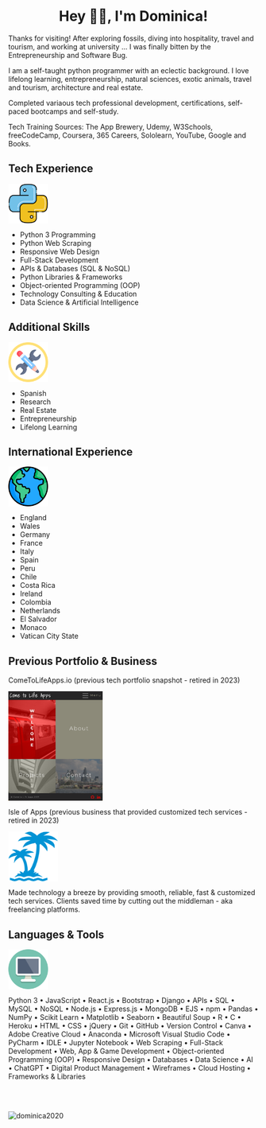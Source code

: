 <h1 align="center">Hey 👋🏽, I'm Dominica!</h1>
<p>Thanks for visiting! After exploring fossils, diving into hospitality, travel and tourism, and working at university ... I was finally bitten by the Entrepreneurship and Software Bug.</p>
<p>I am a self-taught python programmer with an eclectic background. I love lifelong learning, entrepreneurship, natural sciences, exotic animals, travel and tourism, architecture and real estate.</p>
<p>Completed variaous tech professional development, certifications, self-paced bootcamps and self-study.</p>
<p>Tech Training Sources: The App Brewery, Udemy, W3Schools, freeCodeCamp, Coursera, 365 Careers, Sololearn, YouTube, Google and Books.</p>

## Tech Experience
<p align="left">
<a href="https://www.python.org/" target="blank"><img align="center" src="python.png" alt="tech-focus" height="80" width="80" /></a>
</p>

- Python 3 Programming 
- Python Web Scraping
- Responsive Web Design
- Full-Stack Development 
- APIs & Databases (SQL & NoSQL)
- Python Libraries & Frameworks
- Object-oriented Programming (OOP)
- Technology Consulting & Education
- Data Science & Artificial Intelligence

## Additional Skills
<p align="left">
<img align="center" src="skills-icon.png" alt="additional_skills" height="80" width="80" />
</p>

- Spanish
- Research
- Real Estate
- Entrepreneurship
- Lifelong Learning

## International Experience
<p align="left">
<img align="center" src="earth-icon.png" alt="tinternational_experience" height="80" width="80" />
</p>

- England
- Wales
- Germany
- France
- Italy
- Spain
- Peru
- Chile
- Costa Rica
- Ireland
- Colombia
- Netherlands
- El Salvador
- Monaco
- Vatican City State

## Previous Portfolio & Business
ComeToLifeApps.io (previous tech portfolio snapshot - retired in 2023)
<p align="left">
<img align="center" src="ctla-icon.png" alt="old-portfolio" height="220" width="190" />
</p>

Isle of Apps (previous business that provided customized tech services - retired in 2023)
<p align="left">
<img align="center" src="palms-icon.png" alt="isle_of_apps" height="100" width="100" />
</p>

<p>Made technology a breeze by providing smooth, reliable, fast & customized tech services. Clients saved time by cutting out the middleman - aka freelancing platforms.</p>

## Languages & Tools
<p align="left">
<img align="center" src="computer-icon.png" alt="" height="80" width="80" />
</p>

<p>Python 3 • JavaScript • React.js • Bootstrap • Django • APIs • SQL • MySQL • NoSQL • Node.js • Express.js • MongoDB • EJS • npm • Pandas • NumPy • Scikit Learn • Matplotlib • Seaborn • Beautiful Soup • R • C • Heroku • HTML • CSS • jQuery • Git • GitHub • Version Control • Canva • Adobe Creative Cloud • Anaconda • Microsoft Visual Studio Code • PyCharm • IDLE • Jupyter Notebook • Web Scraping • Full-Stack Development • Web, App & Game Development • Object-oriented Programming (OOP) • Responsive Design • Databases • Data Science • AI • ChatGPT • Digital Product Management • Wireframes • Cloud Hosting • Frameworks & Libraries</p>

<br>
<br>

<p align="left"> <img src="https://komarev.com/ghpvc/?username=dominica2020&label=Profile%20Views&color=brightgreen&style=for-the-badge" alt="dominica2020" /> </p>
